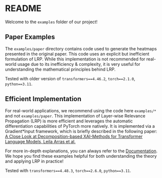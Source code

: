 # README

Welcome to the `examples` folder of our project!

## Paper Examples

The `examples/paper` directory contains code used to generate the heatmaps presented in the original paper. This code uses an explicit but inefficient formulation of LRP. While this implementation is not recommended for real-world usage due to its inefficiency & complexity, it is very useful for understanding the mathematical principles behind LRP.

Tested with older version of `transformers==4.46.2`, `torch==2.1.0`, `python==3.11`.

## Efficient Implementation

For real-world applications, we recommend using the code here `examples/*` and not `examples/paper`. This implementation of Layer-wise Relevance Propagation (LRP) is more efficient and leverages the automatic differentiation capabilities of PyTorch more natively. It is implemented via a Gradient*Input framework, which is briefly described in the following paper: [A Close Look at Decomposition-based XAI-Methods for Transformer Language Models, Leila Arras et al.](https://arxiv.org/abs/2502.15886)

For more in-depth explanations, you can always refer to the [Documentation](https://lxt.readthedocs.io/).
We hope you find these examples helpful for both understanding the theory and applying LRP in practice!

Tested with `transformers==4.48.3`, `torch==2.6.0`, `python==3.11`.